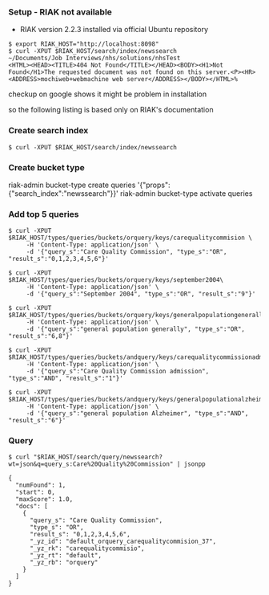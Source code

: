 ### Setup - RIAK not available
* RIAK version 2.2.3 installed via official Ubuntu repository
```
$ export RIAK_HOST="http://localhost:8098"
$ curl -XPUT $RIAK_HOST/search/index/newssearch                                                                         ~/Documents/Job Interviews/nhs/solutions/nhsTest
<HTML><HEAD><TITLE>404 Not Found</TITLE></HEAD><BODY><H1>Not Found</H1>The requested document was not found on this server.<P><HR><ADDRESS>mochiweb+webmachine web server</ADDRESS></BODY></HTML>%
```

checkup on google shows it might be problem in installation

so the following listing is based only on RIAK's documentation

### Create search index
```
$ curl -XPUT $RIAK_HOST/search/index/newssearch
```
### Create bucket type

riak-admin bucket-type create queries '{"props":{"search_index":"newssearch"}}'
riak-admin bucket-type activate queries

### Add top 5 queries

```
$ curl -XPUT $RIAK_HOST/types/queries/buckets/orquery/keys/carequalitycommision \
     -H 'Content-Type: application/json' \
     -d '{"query_s":"Care Quality Commission", "type_s":"OR", "result_s":"0,1,2,3,4,5,6"}'

$ curl -XPUT $RIAK_HOST/types/queries/buckets/orquery/keys/september2004\
     -H 'Content-Type: application/json' \
     -d '{"query_s":"September 2004", "type_s":"OR", "result_s":"9"}'

$ curl -XPUT $RIAK_HOST/types/queries/buckets/orquery/keys/generalpopulationgenerally\
     -H 'Content-Type: application/json' \
     -d '{"query_s":"general population generally", "type_s":"OR", "result_s":"6,8"}'

$ curl -XPUT $RIAK_HOST/types/queries/buckets/andquery/keys/carequalitycommissionadmission\
     -H 'Content-Type: application/json' \
     -d '{"query_s":"Care Quality Commission admission", "type_s":"AND", "result_s":"1"}'

$ curl -XPUT $RIAK_HOST/types/queries/buckets/andquery/keys/generalpopulationalzheimer\
     -H 'Content-Type: application/json' \
     -d '{"query_s":"general population Alzheimer", "type_s":"AND", "result_s":"6"}'
```

### Query
```
$ curl "$RIAK_HOST/search/query/newssearch?wt=json&q=query_s:Care%20Quality%20Commission" | jsonpp

{
  "numFound": 1,
  "start": 0,
  "maxScore": 1.0,
  "docs": [
    {
      "query_s": "Care Quality Commission",
      "type_s": "OR",
      "result_s": "0,1,2,3,4,5,6",
      "_yz_id": "default_orquery_carequalitycommision_37",
      "_yz_rk": "carequalitycommisio",
      "_yz_rt": "default",
      "_yz_rb": "orquery"
    }
  ]
}
```
